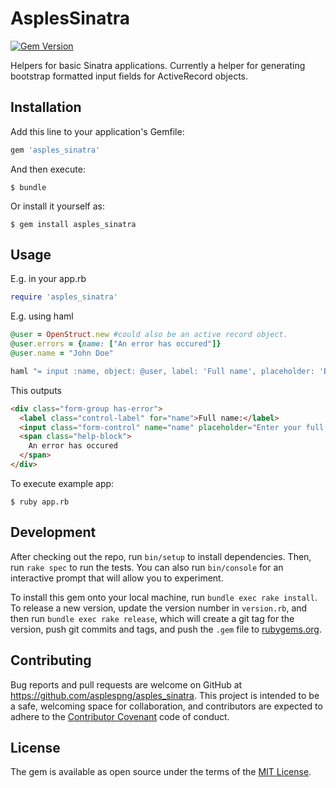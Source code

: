 # AsplesSinatra
[![Gem Version](https://badge.fury.io/rb/asples_sinatra.svg)](https://badge.fury.io/rb/asples_sinatra)

Helpers for basic Sinatra applications.
Currently a helper for generating bootstrap formatted input fields for ActiveRecord objects.

## Installation

Add this line to your application's Gemfile:

```ruby
gem 'asples_sinatra'
```

And then execute:

    $ bundle

Or install it yourself as:

    $ gem install asples_sinatra

## Usage
E.g. in your app.rb
```ruby
require 'asples_sinatra'
```

E.g. using haml
```ruby
@user = OpenStruct.new #could also be an active record object.
@user.errors = {name: ["An error has occured"]}
@user.name = "John Doe"

haml "= input :name, object: @user, label: 'Full name', placeholder: 'Enter your full name'"
```
This outputs

```html
<div class="form-group has-error">
  <label class="control-label" for="name">Full name:</label>
  <input class="form-control" name="name" placeholder="Enter your full name" type="text" value="John Doe">
  <span class="help-block">
    An error has occured
  </span>
</div>
```

To execute example app:

    $ ruby app.rb

## Development

After checking out the repo, run `bin/setup` to install dependencies. Then, run `rake spec` to run the tests. You can also run `bin/console` for an interactive prompt that will allow you to experiment.

To install this gem onto your local machine, run `bundle exec rake install`. To release a new version, update the version number in `version.rb`, and then run `bundle exec rake release`, which will create a git tag for the version, push git commits and tags, and push the `.gem` file to [rubygems.org](https://rubygems.org).

## Contributing

Bug reports and pull requests are welcome on GitHub at https://github.com/asplespng/asples_sinatra. This project is intended to be a safe, welcoming space for collaboration, and contributors are expected to adhere to the [Contributor Covenant](contributor-covenant.org) code of conduct.


## License

The gem is available as open source under the terms of the [MIT License](http://opensource.org/licenses/MIT).

